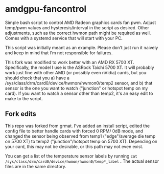 # amdgpu-fancontrol

Simple bash script to control AMD Radeon graphics cards fan pwm. Adjust temp/pwm values and hysteresis/interval in the script as desired. Other adjustments, such as the correct hwmon path might be required as well. Comes with a systemd service that will start with your PC.

This script was initially meant as an example. Please don't just run it naively and keep in mind that I'm not responsible for failures.

This fork was modified to work better with an AMD RX 5700 XT. Specifically, the model I use is the ASRock Taichi 5700 XT. It will probably work just fine with other AMD (or possibly even nVidia) cards, but you should check that you a) have a /sys/class/drm/card0/device/hwmon/hwmon0/temp2 sensor, and b) that sensor is the one you want to watch ("junction" or hotspot temp on my card). If you want to watch a sensor other than temp2, it's an easy edit to make to the script.

## Fork edits

This repo was forked from grmat. I've added an install script, edited the config file to better handle cards with forced 0 RPM/ 0dB mode, and changed the sensor being observed from temp1 ("edge"/average die temp on 5700 XT) to temp2 ("junction"/hotspot temp on 5700 XT). Depending on your card, this may not be desirable, or this path may not even exist.

You can get a list of the temperature sensor labels by running `cat /sys/class/drm/card0/device/hwmon/hwmon0/temp*_label` . The actual sensor files are in the same directory.
